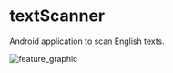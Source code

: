 # textScanner
Android application to scan English texts. 

![feature_graphic](https://user-images.githubusercontent.com/88785262/162630635-66e95189-aa6f-44ea-b209-1ea4d0b027f1.png)

